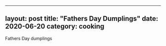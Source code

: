 
---
layout: post
title: "Fathers Day Dumplings"
date: 2020-06-20
category: cooking
---

Fathers Day dumplings

